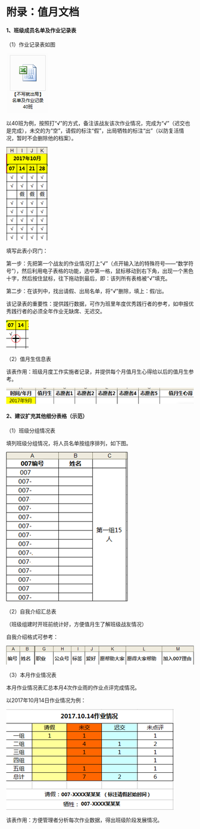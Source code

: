 # 附录：值月文档



#### 1、班级成员名单及作业记录表



（1）作业记录表如图

![](/assets/memberlist.png)

以40班为例，按照打“√”的方式，备注该战友该次作业情况，完成为“√”（迟交也是完成），未交的为“空”，请假的标注“假”，出局牺牲的标注“出”（以防复活情况，暂时不会删除他的档案）。


![](/assets/TIM图片20180115214234.png)

填写此表小窍门：

第一步：先把第一个战友的作业情况打上“√”（点开输入法的特殊符号——“数学符号”），然后利用电子表格的功能，选中第一格，鼠标移动到右下角，出现一个黑色十字，然后按住鼠标，往下拖动到最后，即：该列所有表格被“√”填充。

第二步：在该列中，找出请假、出局名单，将“√”删除，填上：假/出。

该记录表的重要性：提供践行数据，可作为班里年度优秀践行者的参考，如申报优秀践行者的必须全年作业无缺席、无迟交。


![](/assets/TIM图片20180115214250.png)



（2）值月生信息表

该表作用：班级月度工作实施者记录，并提供每个月值月生心得给以后的值月生参考。

 
![](/assets/TIM图片20180115214303.png)



#### 2、建议扩充其他细分表格（示范）



（1）班级分组情况表

填列班级分组情况，将人员名单按组序排列，如下图。

 
![](/assets/group.png)



（2）自我介绍汇总表

（班级组建时开班前统计好，方便值月生了解班级战友情况）



自我介绍格式可参考：


![](/assets/memberinfolist.png)



（3）本月作业情况表

本月作业情况表汇总本月4次作业雨的作业点评完成情况。

以2017年10月14日作业情况为例：

 
![](/assets/TIM图片20180115214334.png)

该表作用：方便管理者分析每次作业数据，得出班级阶段发展情况。



